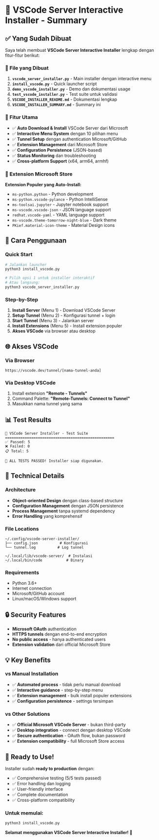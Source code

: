 # 🚀 VSCode Server Interactive Installer - Summary

## ✅ Yang Sudah Dibuat

Saya telah membuat **VSCode Server Interactive Installer** lengkap dengan fitur-fitur berikut:

### 📂 File yang Dibuat

1. **`vscode_server_installer.py`** - Main installer dengan interactive menu
2. **`install_vscode.py`** - Quick launcher script  
3. **`demo_vscode_installer.py`** - Demo dan dokumentasi usage
4. **`test_vscode_installer.py`** - Test suite untuk validasi
5. **`VSCODE_INSTALLER_README.md`** - Dokumentasi lengkap
6. **`VSCODE_INSTALLER_SUMMARY.md`** - Summary ini

### 🎯 Fitur Utama

- ✅ **Auto Download & Install** VSCode Server dari Microsoft
- ✅ **Interactive Menu System** dengan 10 pilihan menu
- ✅ **Tunnel Setup** dengan authentication Microsoft/GitHub
- ✅ **Extension Management** dari Microsoft Store
- ✅ **Configuration Persistence** (JSON-based)
- ✅ **Status Monitoring** dan troubleshooting
- ✅ **Cross-platform Support** (x64, arm64, armhf)

### 📱 Extension Microsoft Store

**Extension Populer yang Auto-Install:**
- `ms-python.python` - Python development
- `ms-python.vscode-pylance` - Python IntelliSense  
- `ms-toolsai.jupyter` - Jupyter notebook support
- `ms-vscode.vscode-json` - JSON language support
- `redhat.vscode-yaml` - YAML language support
- `ms-vscode.theme-tomorrow-night-blue` - Dark theme
- `PKief.material-icon-theme` - Material Design icons

## 🚀 Cara Penggunaan

### Quick Start
```bash
# Jalankan launcher
python3 install_vscode.py

# Pilih opsi 1 untuk installer interaktif
# Atau langsung:
python3 vscode_server_installer.py
```

### Step-by-Step
1. **Install Server** (Menu 1) - Download VSCode Server
2. **Setup Tunnel** (Menu 2) - Konfigurasi tunnel + login
3. **Start Tunnel** (Menu 3) - Jalankan server
4. **Install Extensions** (Menu 5) - Install extension populer
5. **Akses VSCode** via browser atau desktop

## 🌐 Akses VSCode

### Via Browser
```
https://vscode.dev/tunnel/[nama-tunnel-anda]
```

### Via Desktop VSCode
1. Install extension **"Remote - Tunnels"**
2. Command Palette: **"Remote-Tunnels: Connect to Tunnel"**
3. Masukkan nama tunnel yang sama

## 📊 Test Results

```
🧪 VSCode Server Installer - Test Suite
==================================================
✅ Passed: 5
❌ Failed: 0  
📋 Total: 5

🎉 ALL TESTS PASSED! Installer siap digunakan.
```

## 🔧 Technical Details

### Architecture
- **Object-oriented Design** dengan class-based structure
- **Configuration Management** dengan JSON persistence
- **Process Management** tanpa systemd dependency
- **Error Handling** yang komprehensif

### File Locations
```
~/.config/vscode-server-installer/
├── config.json          # Konfigurasi
└── tunnel.log          # Log tunnel

~/.local/lib/vscode-server/  # Instalasi
~/.local/bin/code           # Binary
```

### Requirements
- Python 3.6+
- Internet connection  
- Microsoft/GitHub account
- Linux/macOS/Windows support

## 🔒 Security Features

- **Microsoft OAuth** authentication
- **HTTPS tunnels** dengan end-to-end encryption
- **No public access** - hanya authenticated users
- **Extension validation** dari official Microsoft Store

## 💡 Key Benefits

### vs Manual Installation
- ✅ **Automated process** - tidak perlu manual download
- ✅ **Interactive guidance** - step-by-step menu
- ✅ **Extension management** - bulk install populer extensions
- ✅ **Configuration persistence** - settings tersimpan

### vs Other Solutions
- ✅ **Official Microsoft VSCode Server** - bukan third-party
- ✅ **Desktop integration** - connect dengan desktop VSCode  
- ✅ **Secure authentication** - OAuth flow, bukan password
- ✅ **Extension compatibility** - full Microsoft Store access

## 🎉 Ready to Use!

Installer sudah **ready to production** dengan:

- ✅ Comprehensive testing (5/5 tests passed)
- ✅ Error handling dan logging
- ✅ User-friendly interface
- ✅ Complete documentation
- ✅ Cross-platform compatibility

### Untuk memulai:
```bash
python3 install_vscode.py
```

**Selamat menggunakan VSCode Server Interactive Installer! 🚀**